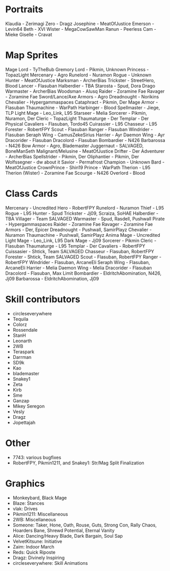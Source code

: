 # Portraits
Klaudia - Zerimagi
Zero - Dragz
Josephine - MeatOfJustice
Emerson - Levin64
Beth - XVI
Wister - MegaCowSawMan
Ranun - Peerless
Cam - Mieke
Giselle - Cravat

# Map Sprites
Mage Lord - TyTheBub
Gremory Lord - Pikmin, Unknown
Princess - TopazLight
Mercenary - Agro
Runelord - Nuramon
Rogue - Unknown
Hunter - MeatOfJustice
Marksman - ArcherBias
Trickster - StreetHero, Blood
Lancer - Flasuban
Halberdier - TBA
Starosta - Spud, Dora Drago
Warmaster - ArcherBias
Woodsman - Alusq
Raider - Zoramine Fae
Ravager - Zoramine Fae
Sword/Lance/Axe Armors - Agro
Dreadnought - Norikins
Chevalier - Hypergammaspaces
Cataphract - Pikmin, Der
Mage Armor - Flasuban
Thaumachine - WarPath
Harbinger - Blood
Spellmaster - Jiege, TLP
Light Mage - Leo_Link, L95
Starseer - Melia
Sorcerer - Pikmin, Nuramon, Der
Cleric - TopazLight
Thaumaturge - Der
Templar - Der
Physical Cavaliers - Flasuban, Tordo45
Cuirassier - L95
Chasseur - L95
Forester - RobertFPY
Scout - Flasuban
Ranger - Flasuban
Windrider - Flasuban
Seraph Wing - CamusZekeSirius
Harrier - Ayr
Daemon Wing - Ayr
Dracorider - Flasuban
Dracolord - Flasuban
Bombardier - N426
Barbarossa - N426
Bow Armor - Agro, Blademaster
Juggernaut - SALVAGED, BoneManSeth
Malignant/Melusine - MeatOfJustice
Drifter - Der
Adventurer - ArcherBias
Spellstrider - Pikmin, Der
Oliphantier - Pikmin, Der
Wolfssegner - dw about it
Savior - Permafrost
Champion - Unknown
Bard - MeatOfJustice
CrownPrince - Shin19
Prince - WarPath
Therion - L95
Therion (Wister) - Zoramine Fae
Scourge - N426
Overlord - Blood

# Class Cards
Mercenary - Uncredited
Hero - RobertFPY
Runelord - Nuramon
Thief - L95
Rogue - L95
Hunter - Spud
Trickster - Jj09, Scraiza, SoHAE
Halberdier - TBA
Villager - Team SALVAGED
Warmaster - Spud, Rasdell, Pushwall
Pirate - Hypergammaspaces
Raider - Zoramine Fae
Ravager - Zoramine Fae
Armors - Der, Epicer
Dreadnought - Pushwall, SamirPlayz
Chevalier - Nuramon
Thaumachine - Pushwall, SamirPlayz
Anima Mage - Uncredited
Light Mage - Leo_Link, L95
Dark Mage - Jj09
Sorcerer - Pikmin
Cleric - Flasuban
Thaumaturge - L95
Templar - Der
Cavaliers - RobertFPY
Cuissasier - Shtick, Team SALVAGED
Chasseur - Flasuban, RobertFPY
Forester - Shtick, Team SALVAGED
Scout - Flasuban, RobertFPY
Ranger - RobertFPY
Windrider - Flasuban, ArcaneEli
Seraph Wing - Flasuban, ArcaneEli
Harrier - Melia
Daemon Wing - Melia
Dracorider - Flasuban
Dracolord - Flasuban, Max Limit 
Bombardier - EldritchAbomination, N426, Jj09
Barbarossa - EldritchAbomination, Jj09

# Skill contributors

- circleseverywhere
- Tequila
- Colorz
- Rossendale
- StanH
- Leonarth
- 2WB
- Teraspark
- Darrman
- SD9k
- Kao
- blademaster
- Snakey1
- Zeta
- Kirb
- Sme
- Ganzap
- Mikey Seregon
- Vesly 
- Dragz
- Jopettajah

# Other

- 7743: various bugfixes
- RobertFPY, Pikmin1211, and Snakey1: Str/Mag Split Finalization

# Graphics

- Monkeybard, Black Mage
- Blaze: Stances
- vlak: Drives
- Pikmin1211: Miscellaneous
- 2WB: Miscellaneous
- Someone: Taker, Hone, Oath, Rouse, Guts, Strong Con, Rally Chaos, Hoarders Bane, Shrewd Potential, Eternal Vanity 
- Alice: Dancing/Heavy Blade, Dark Bargain, Soul Sap 
- VelvetKitsune: Initiative 
- Zaim: Indoor March
- Reds: Quick Riposte
- Dragz: Divinely Inspiring
- circleseverywhere: Skill Animations

